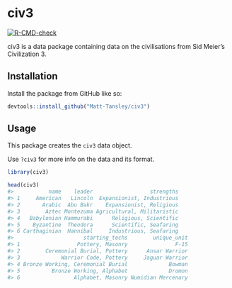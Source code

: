 
<!-- README.md is generated from README.Rmd. Please edit that file -->

# civ3

<!-- badges: start -->

[![R-CMD-check](https://github.com/Matt-Tansley/civ3/actions/workflows/R-CMD-check.yaml/badge.svg)](https://github.com/Matt-Tansley/civ3/actions/workflows/R-CMD-check.yaml)
<!-- badges: end -->

civ3 is a data package containing data on the civilisations from Sid
Meier’s Civilization 3.

## Installation

Install the package from GitHub like so:

``` r
devtools::install_github("Matt-Tansley/civ3")
```

## Usage

This package creates the `civ3` data object.

Use `?civ3` for more info on the data and its format.

``` r
library(civ3)

head(civ3)
#>           name    leader                  strengths
#> 1     American   Lincoln  Expansionist, Industrious
#> 2       Arabic  Abu Bakr    Expansionist, Religious
#> 3        Aztec Montezuma Agricultural, Militaristic
#> 4   Babylonian Hammurabi      Religious, Scientific
#> 5    Byzantine  Theodora      Scientific, Seafaring
#> 6 Carthaginian  Hannibal     Industrious, Seafaring
#>                      starting_techs        unique_unit
#> 1                  Pottery, Masonry               F-15
#> 2        Ceremonial Burial, Pottery      Ansar Warrior
#> 3             Warrior Code, Pottery     Jaguar Warrior
#> 4 Bronze Working, Ceremonial Burial             Bowman
#> 5          Bronze Working, Alphabet             Dromon
#> 6                 Alphabet, Masonry Numidian Mercenary
```

